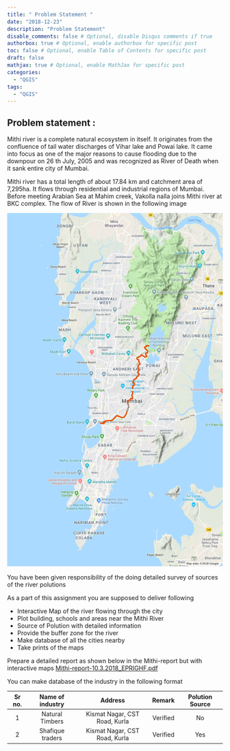 ```yaml
---
title: " Problem Statement "
date: "2018-12-23"
description: "Problem Statement"
disable_comments: false # Optional, disable Disqus comments if true
authorbox: true # Optional, enable authorbox for specific post
toc: false # Optional, enable Table of Contents for specific post
draft: false
mathjax: true # Optional, enable MathJax for specific post
categories:
  - "QGIS"
tags:
  - "QGIS"
---
```


## Problem statement :

Mithi river is a complete natural ecosystem in itself. It originates from the confluence of tail
water discharges of Vihar lake and Powai lake. It came into focus as one of the major reasons to
cause flooding due to the downpour on 26 th July, 2005 and was recognized as River of Death
when it sank entire city of Mumbai.

Mithi river has a total length of about 17.84 km and catchment area of 7,295ha. It flows through
residential and industrial regions of Mumbai. Before meeting Arabian Sea at Mahim creek,
Vakolla nalla joins Mithi river at BKC complex. The flow of River is shown in the following
image

![ Mithi River Google ](mithinNadiGoogle.jpeg)

You have been given responsibility of the doing detailed survey of sources of the river polutions

As a part of this assignment you are supposed to deliver following

+ Interactive Map of the river flowing through the city
+ Plot building, schools and areas near the Mithi River
+ Source of Polution with detailed information
+ Provide the buffer zone for the river
+ Make database of all the cities nearby
+ Take prints of the maps

Prepare a detailed report as shown below in the Mithi-report but with interactive maps [Mithi-report-10.3.2018_EPRIGHF.pdf](Mithi-report-10.3.2018_EPRIGHF.pdf)

You can make database of the industry in the following format

|Sr no.| Name of industry| Address| Remark | Polution Source |
|:------:|:-----------------:|:--------:|:-------:|:----------------:|
|1|Natural Timbers|Kismat Nagar, CST Road, Kurla |Verified|No|
|2|Shafique traders|Kismat Nagar, CST Road, Kurla |Verified|Yes|
